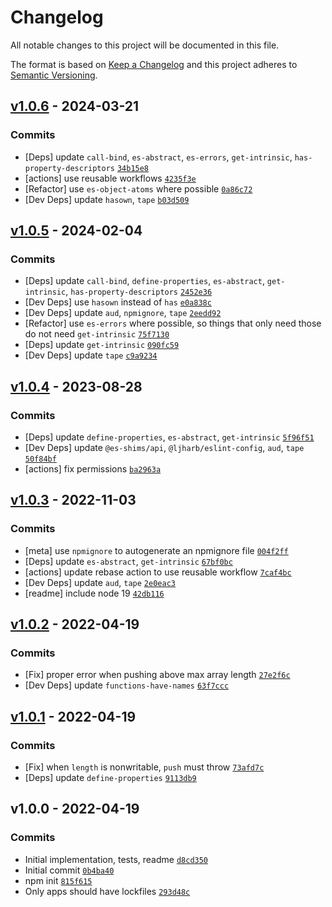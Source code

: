 # Changelog

All notable changes to this project will be documented in this file.

The format is based on [Keep a Changelog](https://keepachangelog.com/en/1.0.0/)
and this project adheres to [Semantic Versioning](https://semver.org/spec/v2.0.0.html).

## [v1.0.6](https://github.com/es-shims/Array.prototype.push/compare/v1.0.5...v1.0.6) - 2024-03-21

### Commits

- [Deps] update `call-bind`, `es-abstract`, `es-errors`, `get-intrinsic`, `has-property-descriptors` [`34b15e8`](https://github.com/es-shims/Array.prototype.push/commit/34b15e8e2970eded2165ecb73f4f299194221449)
- [actions] use reusable workflows [`4235f3e`](https://github.com/es-shims/Array.prototype.push/commit/4235f3e015bee43422a9c4e6309ce4e7814c0193)
- [Refactor] use `es-object-atoms` where possible [`0a86c72`](https://github.com/es-shims/Array.prototype.push/commit/0a86c72bcede4cefc5b356e93e4cb684095f100b)
- [Dev Deps] update `hasown`, `tape` [`b03d509`](https://github.com/es-shims/Array.prototype.push/commit/b03d509f1134c228e998c110e944d9776a880a8e)

## [v1.0.5](https://github.com/es-shims/Array.prototype.push/compare/v1.0.4...v1.0.5) - 2024-02-04

### Commits

- [Deps] update `call-bind`, `define-properties`, `es-abstract`, `get-intrinsic`, `has-property-descriptors` [`2452e36`](https://github.com/es-shims/Array.prototype.push/commit/2452e36fafffe58543286eaab72833a31ec27ea2)
- [Dev Deps] use `hasown` instead of `has` [`e0a838c`](https://github.com/es-shims/Array.prototype.push/commit/e0a838cb36434be818cf73b17b084cdbd3cda6f2)
- [Dev Deps] update `aud`, `npmignore`, `tape` [`2eedd92`](https://github.com/es-shims/Array.prototype.push/commit/2eedd928444dc89a8c73ad15b7369fcab6ecddcc)
- [Refactor] use `es-errors` where possible, so things that only need those do not need `get-intrinsic` [`75f7130`](https://github.com/es-shims/Array.prototype.push/commit/75f7130299df708479b5a9d69f131b6eb7dc47a8)
- [Deps] update `get-intrinsic` [`090fc59`](https://github.com/es-shims/Array.prototype.push/commit/090fc5932b816ab35399ad78f43cf0beb3c0a870)
- [Dev Deps] update `tape` [`c9a9234`](https://github.com/es-shims/Array.prototype.push/commit/c9a9234dcfad214b363ccf12d8542468b7618e40)

## [v1.0.4](https://github.com/es-shims/Array.prototype.push/compare/v1.0.3...v1.0.4) - 2023-08-28

### Commits

- [Deps] update `define-properties`, `es-abstract`, `get-intrinsic` [`5f96f51`](https://github.com/es-shims/Array.prototype.push/commit/5f96f512604f2095519d68db820dc9c1c2fdba7b)
- [Dev Deps] update `@es-shims/api`, `@ljharb/eslint-config`, `aud`, `tape` [`50f84bf`](https://github.com/es-shims/Array.prototype.push/commit/50f84bf06c0e1f50d7e990ee519659f2a2ef335b)
- [actions] fix permissions [`ba2963a`](https://github.com/es-shims/Array.prototype.push/commit/ba2963a13738b14b21b81f4e3c8e8a9feaf8a138)

## [v1.0.3](https://github.com/es-shims/Array.prototype.push/compare/v1.0.2...v1.0.3) - 2022-11-03

### Commits

- [meta] use `npmignore` to autogenerate an npmignore file [`004f2ff`](https://github.com/es-shims/Array.prototype.push/commit/004f2ffb0f8051bd5e0118a6039113840d2312b7)
- [Deps] update `es-abstract`, `get-intrinsic` [`67bf0bc`](https://github.com/es-shims/Array.prototype.push/commit/67bf0bc4a18cc2021af2a3df75c82b909731c4c9)
- [actions] update rebase action to use reusable workflow [`7caf4bc`](https://github.com/es-shims/Array.prototype.push/commit/7caf4bc16a21254d126c37d982cfca3578113132)
- [Dev Deps] update `aud`, `tape` [`2e0eac3`](https://github.com/es-shims/Array.prototype.push/commit/2e0eac309d544a7aafbc2488b860ab974aac581e)
- [readme] include node 19 [`42db116`](https://github.com/es-shims/Array.prototype.push/commit/42db116515c90d2ffbac29018f249d2f156d1189)

## [v1.0.2](https://github.com/es-shims/Array.prototype.push/compare/v1.0.1...v1.0.2) - 2022-04-19

### Commits

- [Fix] proper error when pushing above max array length [`27e2f6c`](https://github.com/es-shims/Array.prototype.push/commit/27e2f6c58c129c5e4f9dcdbef9e352be681e3eb6)
- [Dev Deps] update `functions-have-names` [`63f7ccc`](https://github.com/es-shims/Array.prototype.push/commit/63f7ccc94951dc3574fabb1b86e313ad6c41f97d)

## [v1.0.1](https://github.com/es-shims/Array.prototype.push/compare/v1.0.0...v1.0.1) - 2022-04-19

### Commits

- [Fix] when `length` is nonwritable, `push` must throw [`73afd7c`](https://github.com/es-shims/Array.prototype.push/commit/73afd7c1c93466d6cf1fa8280333044e41c17385)
- [Deps] update `define-properties` [`9113db9`](https://github.com/es-shims/Array.prototype.push/commit/9113db9691475fc9e4b2518c6037ac41adab2105)

## v1.0.0 - 2022-04-19

### Commits

- Initial implementation, tests, readme [`d8cd350`](https://github.com/es-shims/Array.prototype.push/commit/d8cd350b7e0dd00688581e2d4efafb26c0b648c0)
- Initial commit [`0b4ba40`](https://github.com/es-shims/Array.prototype.push/commit/0b4ba40f30a27bcc8fd7435f976782e856b206cc)
- npm init [`815f615`](https://github.com/es-shims/Array.prototype.push/commit/815f61509d60596cceb7b99cc8b39eed8b7cd856)
- Only apps should have lockfiles [`293d48c`](https://github.com/es-shims/Array.prototype.push/commit/293d48c10bef651ebb4b804adc6d6caebb21381c)
